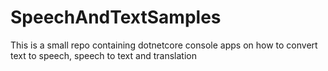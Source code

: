 # SpeechAndTextSamples
This is a small repo containing dotnetcore console apps on how to convert text to speech, speech to text and translation
